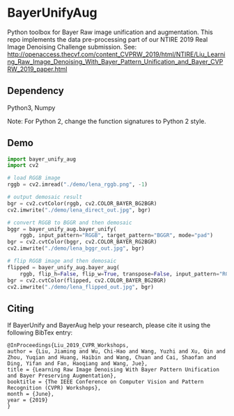 # BayerUnifyAug
Python toolbox for Bayer Raw image unification and augmentation.
This repo implements the data pre-processing part of our NTIRE 2019 Real Image Denoising Challenge submission.
See: http://openaccess.thecvf.com/content_CVPRW_2019/html/NTIRE/Liu_Learning_Raw_Image_Denoising_With_Bayer_Pattern_Unification_and_Bayer_CVPRW_2019_paper.html


## Dependency
Python3, Numpy

Note: For Python 2, change the function signatures to Python 2 style.

## Demo
```python
import bayer_unify_aug
import cv2

# load RGGB image
rggb = cv2.imread("./demo/lena_rggb.png", -1)

# output demosaic result
bgr = cv2.cvtColor(rggb, cv2.COLOR_BAYER_BG2BGR)
cv2.imwrite("./demo/lena_direct_out.jpg", bgr)

# convert RGGB to BGGR and then demosaic
bggr = bayer_unify_aug.bayer_unify(
    rggb, input_pattern="RGGB", target_pattern="BGGR", mode="pad")
bgr = cv2.cvtColor(bggr, cv2.COLOR_BAYER_RG2BGR)
cv2.imwrite("./demo/lena_bggr_out.jpg", bgr)

# flip RGGB image and then demosaic
flipped = bayer_unify_aug.bayer_aug(
    rggb, flip_h=False, flip_w=True, transpose=False, input_pattern="RGGB")
bgr = cv2.cvtColor(flipped, cv2.COLOR_BAYER_BG2BGR)
cv2.imwrite("./demo/lena_flipped_out.jpg", bgr)

```

## Citing
If BayerUnify and BayerAug help your research, please cite it using the following BibTex entry:
```
@InProceedings{Liu_2019_CVPR_Workshops,
author = {Liu, Jiaming and Wu, Chi-Hao and Wang, Yuzhi and Xu, Qin and Zhou, Yuqian and Huang, Haibin and Wang, Chuan and Cai, Shaofan and Ding, Yifan and Fan, Haoqiang and Wang, Jue},
title = {Learning Raw Image Denoising With Bayer Pattern Unification and Bayer Preserving Augmentation},
booktitle = {The IEEE Conference on Computer Vision and Pattern Recognition (CVPR) Workshops},
month = {June},
year = {2019}
}
```
